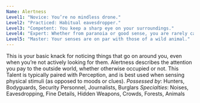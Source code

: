 ```yaml
---
Name: Alertness
Level1: "Novice: You’re no mindless drone."
Level2: "Practiced: Habitual eavesdropper."
Level3: "Competent: You keep a sharp eye on your surroundings."
Level4: "Expert: Whether from paranoia or good sense, you are rarely caught off-guard."
Level5: "Master: Your senses are on par with those of a wild animal."
---
```


This is your basic knack for noticing things that go on around you, even when you’re not actively looking for them. Alertness describes the attention you pay to the outside world, whether otherwise occupied or not. This Talent is typically paired with Perception, and is best used when sensing physical stimuli (as opposed to moods or clues).
_Possessed by_: Hunters, Bodyguards, Security Personnel, Journalists, Burglars
_Specialties_: Noises, Eavesdropping, Fine Details, Hidden Weapons, Crowds, Forests, Animals